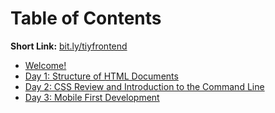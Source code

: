 # Table of Contents

**Short Link:** [bit.ly/tiyfrontend](http://bit.ly/tiyfrontend)

* [Welcome!](/intro/README.md)
* [Day 1: Structure of HTML Documents](/day-1)
* [Day 2: CSS Review and Introduction to the Command Line](/day-2)
* [Day 3: Mobile First Development](/day-3)